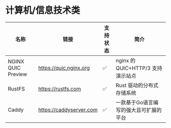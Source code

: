 # 计算机/信息技术类

| 名称 | 链接 | 支持状态 | 简介 |
| -------- | -------- | -------- | -------- |
| NGINX QUIC Preview     | https://quic.nginx.org     | ✅     | nginx 的 QUIC+HTTP/3 支持演示站点     |
| RustFS     | https://rustfs.com     | ✅     | Rust 驱动的分布式存储系统     |
| Caddy     | https://caddyserver.com     | ✅     | 一款基于Go语言编写的强大且可扩展的平台     |
